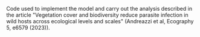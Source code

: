 Code used to implement the model and carry out the analysis described in the article "Vegetation cover and biodiversity reduce parasite infection in wild hosts across ecological levels and scales" (Andreazzi et al, Ecography 5, e6579 (2023)).
